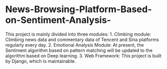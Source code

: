 # News-Browsing-Platform-Based-on-Sentiment-Analysis-
This project is mainly divided into three modules:            1. Climbing module: Climbing news data and commentary data of Tencent and Sina platforms regularly every day.            2. Emotional Analysis Module: At present, the Sentiment algorithm based on pattern matching will be updated to the algorithm based on Deep learning.            3. Web Framework: This project is built by Django, which is maintainable. 

